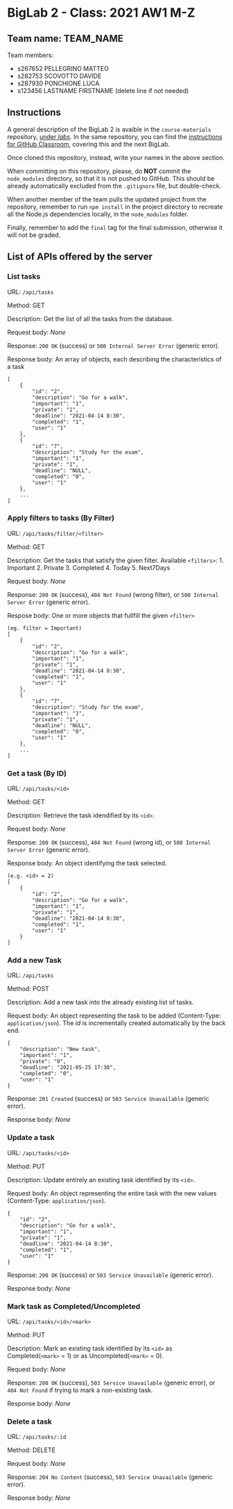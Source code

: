 # BigLab 2 - Class: 2021 AW1 M-Z

## Team name: TEAM_NAME

Team members:
* s267652 PELLEGRINO MATTEO
* s282753 SCOVOTTO DAVIDE 
* s287930 PONCHIONE LUCA
* s123456 LASTNAME FIRSTNAME (delete line if not needed)

## Instructions

A general description of the BigLab 2 is avaible in the `course-materials` repository, [under _labs_](https://github.com/polito-WA1-AW1-2021/course-materials/tree/main/labs/BigLab2/BigLab2.pdf). In the same repository, you can find the [instructions for GitHub Classroom](https://github.com/polito-WA1-AW1-2021/course-materials/tree/main/labs/GH-Classroom-BigLab-Instructions.pdf), covering this and the next BigLab.

Once cloned this repository, instead, write your names in the above section.

When committing on this repository, please, do **NOT** commit the `node_modules` directory, so that it is not pushed to GitHub.
This should be already automatically excluded from the `.gitignore` file, but double-check.

When another member of the team pulls the updated project from the repository, remember to run `npm install` in the project directory to recreate all the Node.js dependencies locally, in the `node_modules` folder.

Finally, remember to add the `final` tag for the final submission, otherwise it will not be graded.

## List of APIs offered by the server

### __List tasks__

URL: `/api/tasks`

Method: GET

Description: Get the list of all the tasks from the database.

Request body: _None_

Response: `200 OK` (success) or `500 Internal Server Error` (generic error).

Response body: An array of objects, each describing the characteristics of a task
```
[
    {
        "id": "2",
        "description": "Go for a walk", 
        "important": "1",
        "private": "1",
        "deadline": "2021-04-14 8:30",
        "completed": "1",
        "user": "1"
    },
    {
        "id": "7",
        "description": "Study for the exam", 
        "important": "1",
        "private": "1",
        "deadline": "NULL",
        "completed": "0",
        "user": "1"
    },
    ...
]
```

### __Apply filters to tasks (By Filter)__

URL: `/api/tasks/filter/<filter>`

Method: GET

Description: Get the tasks that satisfy the given filter.
             Available `<filters>`:
                1. Important
                2. Private
                3. Completed
                4. Today
                5. Next7Days

Request body: _None_

Response: `200 OK` (success), `404 Not Found` (wrong filter), or `500 Internal Server Error` (generic error).

Respose body: One or more objects that fullfill the given `<filter>`

```
(eg. filter = Important)
[
    {
        "id": "2",
        "description": "Go for a walk", 
        "important": "1",
        "private": "1",
        "deadline": "2021-04-14 8:30",
        "completed": "1",
        "user": "1"
    },
    {
        "id": "7",
        "description": "Study for the exam", 
        "important": "1",
        "private": "1",
        "deadline": "NULL",
        "completed": "0",
        "user": "1"
    },
    ...
]
```

### __Get a task (By ID)__

URL: `/api/tasks/<id>`

Method: GET

Description: Retrieve the task idendified by its `<id>`.

Request body: _None_

Response: `200 OK` (success), `404 Not Found` (wrong id), or `500 Internal Server Error` (generic error).

Response body: An object identifying the task selected.

```
(e.g. <id> = 2)
[
    {
        "id": "2",
        "description": "Go for a walk", 
        "important": "1",
        "private": "1",
        "deadline": "2021-04-14 8:30",
        "completed": "1",
        "user": "1"
    }
]
```

### __Add a new Task__

URL: `/api/tasks`

Method: POST

Description: Add a new task into the already existing list of tasks.

Request body: An object representing the task to be added (Content-Type: `application/json`). 
              The _id_ is incrementally created automatically by the back end.
```
{
    "description": "New task", 
    "important": "1",
    "private": "0",
    "deadline": "2021-05-25 17:30",
    "completed": "0",
    "user": "1"
}
```

Response: `201 Created` (success) or `503 Service Unavailable` (generic error).

Response body: _None_

### __Update a task__

URL: `/api/tasks/<id>`

Method: PUT

Description: Update entirely an existing task identified by its `<id>`.

Request body: An object representing the entire task with the new values (Content-Type: `application/json`).
```
{
    "id": "2",
    "description": "Go for a walk", 
    "important": "1",
    "private": "1",
    "deadline": "2021-04-14 8:30",
    "completed": "1",
    "user": "1"
}
```

Response:  `200 OK` (success) or `503 Service Unavailable` (generic error).

Response body: _None_

### __Mark task as Completed/Uncompleted__

URL: `/api/tasks/<id>/<mark>`

Method: PUT

Description: Mark an existing task identified by its `<id>` as Completed(`<mark>` = 1) or 
             as Uncompleted(`<mark>` = 0).

Request body: _None_

Response: `200 OK` (success), `503 Service Unavailable` (generic error), or `404 Not Found` if trying 
          to mark a non-existing task.

Response body: _None_

### __Delete a task__

URL: `/api/tasks/:id`

Method: DELETE

Request body: _None_

Response: `204 No Content` (success), `503 Service Unavailable` (generic error).

Response body: _None_ 


